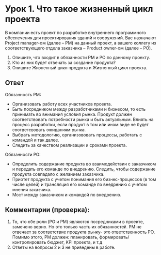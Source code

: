 # Урок 1. Что такое жизненный цикл проекта
В компании есть проект по разработке внутреннего программного обеспечения для проектирования зданий и сооружений. Вас назначают Project manager-ом (далее – PM) на данный проект, а вашего коллегу из соответствующего отдела заказчика – Product owner-ом (далее – PO).

1. Опишите, что входит в обязанности PM и PO по данному проекту.
2. Кто из них будет отвечать за создание продукта?
3. Опишите Жизненный цикл продукта и Жизненный цикл проекта.

## Ответ

Обязанность PM:
- Организовать работу всех участников проекта.
- Быть посредником между разработчиками и бизнесом, то есть принимать во внимания условия рынка. Продукт должен соответствовать потребности рынка и быть актуальным. Влиять на процесс разработки, если продукт в том или ином виде не будет соответсвовать ожиданиям рынка.
- Выбрать методологию, организововать процессы, работать с командой и так далее.
- Следить за качеством реализации и сроками проекта.

Обязанности PO:
- Определить содержание продукта во взаимодействии с заказчиком и передать его команде по внедрению. Следить, чтобы содержание продукта совпадало с желанием заказчика.
- Приотет продукта с учетом понимания его бизнес-процессов (в том числе целей) и трансляция его команде по внедрению с учетом мнения заказчика.
- Мост между заказчиком и командой по внедрению.


## Комментарии (проверка):
1. То, что обе роли (PO и PM) являются посредниками в проекте, замечено верно. Но это только часть их обязанностей. PM не отвечает за соответствие продукта рынку- это ответственность PO.
Помимо этого, PM должен: планировать, формировать/контролировать бюджет, KPI проекта, и т.д
2. Ответы на вопросы 2 и 3 не приведены в работе.